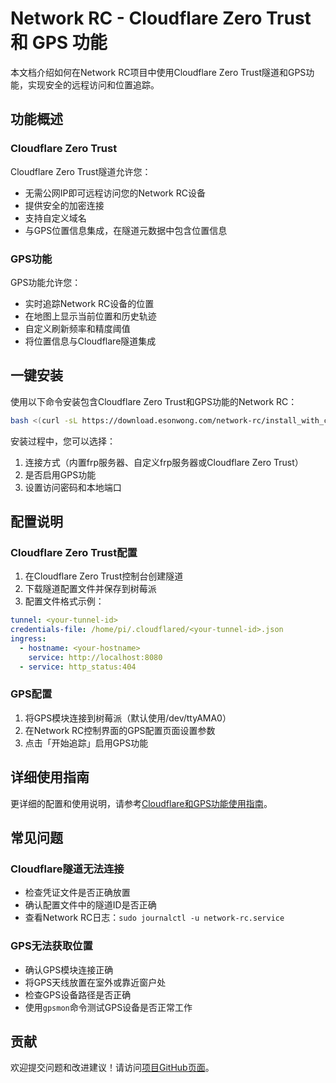# Network RC - Cloudflare Zero Trust 和 GPS 功能

本文档介绍如何在Network RC项目中使用Cloudflare Zero Trust隧道和GPS功能，实现安全的远程访问和位置追踪。

## 功能概述

### Cloudflare Zero Trust

Cloudflare Zero Trust隧道允许您：
- 无需公网IP即可远程访问您的Network RC设备
- 提供安全的加密连接
- 支持自定义域名
- 与GPS位置信息集成，在隧道元数据中包含位置信息

### GPS功能

GPS功能允许您：
- 实时追踪Network RC设备的位置
- 在地图上显示当前位置和历史轨迹
- 自定义刷新频率和精度阈值
- 将位置信息与Cloudflare隧道集成

## 一键安装

使用以下命令安装包含Cloudflare Zero Trust和GPS功能的Network RC：

```bash
bash <(curl -sL https://download.esonwong.com/network-rc/install_with_cloudflare.sh)
```

安装过程中，您可以选择：
1. 连接方式（内置frp服务器、自定义frp服务器或Cloudflare Zero Trust）
2. 是否启用GPS功能
3. 设置访问密码和本地端口

## 配置说明

### Cloudflare Zero Trust配置

1. 在Cloudflare Zero Trust控制台创建隧道
2. 下载隧道配置文件并保存到树莓派
3. 配置文件格式示例：

```yaml
tunnel: <your-tunnel-id>
credentials-file: /home/pi/.cloudflared/<your-tunnel-id>.json
ingress:
  - hostname: <your-hostname>
    service: http://localhost:8080
  - service: http_status:404
```

### GPS配置

1. 将GPS模块连接到树莓派（默认使用/dev/ttyAMA0）
2. 在Network RC控制界面的GPS配置页面设置参数
3. 点击「开始追踪」启用GPS功能

## 详细使用指南

更详细的配置和使用说明，请参考[Cloudflare和GPS功能使用指南](./docs/cloudflare-gps-guide.md)。

## 常见问题

### Cloudflare隧道无法连接

- 检查凭证文件是否正确放置
- 确认配置文件中的隧道ID是否正确
- 查看Network RC日志：`sudo journalctl -u network-rc.service`

### GPS无法获取位置

- 确认GPS模块连接正确
- 将GPS天线放置在室外或靠近窗户处
- 检查GPS设备路径是否正确
- 使用`gpsmon`命令测试GPS设备是否正常工作

## 贡献

欢迎提交问题和改进建议！请访问[项目GitHub页面](https://github.com/esonwong/network-rc)。